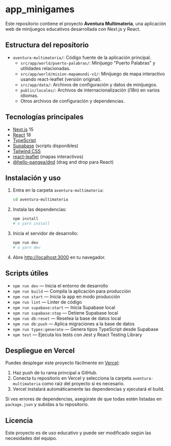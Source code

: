 # app_minigames

Este repositorio contiene el proyecto **Aventura Multimateria**, una aplicación web de minijuegos educativos desarrollada con Next.js y React.

## Estructura del repositorio

- `aventura-multimateria/`: Código fuente de la aplicación principal.
  - `src/app/world/puerto-palabras/`: Minijuego "Puerto Palabras" y utilidades relacionadas.
  - `src/app/world/mision-mapamundi-v1/`: Minijuego de mapa interactivo usando react-leaflet (versión original).
  - `src/app/data/`: Archivos de configuración y datos de minijuegos.
  - `public/locales/`: Archivos de internacionalización (i18n) en varios idiomas.
  - Otros archivos de configuración y dependencias.

## Tecnologías principales

- [Next.js](https://nextjs.org/) 15
- [React](https://react.dev/) 18
- [TypeScript](https://www.typescriptlang.org/)
- [Supabase](https://supabase.com/) (scripts disponibles)
- [Tailwind CSS](https://tailwindcss.com/)
- [react-leaflet](https://react-leaflet.js.org/) (mapas interactivos)
- [@hello-pangea/dnd](https://github.com/hello-pangea/dnd) (drag and drop para React)

## Instalación y uso

1. Entra en la carpeta `aventura-multimateria`:
   ```bash
   cd aventura-multimateria
   ```
2. Instala las dependencias:
   ```bash
   npm install
   # o yarn install
   ```
3. Inicia el servidor de desarrollo:
   ```bash
   npm run dev
   # o yarn dev
   ```
4. Abre [http://localhost:3000](http://localhost:3000) en tu navegador.

## Scripts útiles

- `npm run dev` — Inicia el entorno de desarrollo
- `npm run build` — Compila la aplicación para producción
- `npm run start` — Inicia la app en modo producción
- `npm run lint` — Linter de código
- `npm run supabase:start` — Inicia Supabase local
- `npm run supabase:stop` — Detiene Supabase local
- `npm run db:reset` — Resetea la base de datos local
- `npm run db:push` — Aplica migraciones a la base de datos
- `npm run types:generate` — Genera tipos TypeScript desde Supabase
- `npm test` — Ejecuta los tests con Jest y React Testing Library

## Despliegue en Vercel

Puedes desplegar este proyecto fácilmente en [Vercel](https://vercel.com/):

1. Haz push de tu rama principal a GitHub.
2. Conecta tu repositorio en Vercel y selecciona la carpeta `aventura-multimateria` como raíz del proyecto si es necesario.
3. Vercel instalará automáticamente las dependencias y ejecutará el build.

Si ves errores de dependencias, asegúrate de que todas estén listadas en `package.json` y subidas a tu repositorio.

## Licencia

Este proyecto es de uso educativo y puede ser modificado según las necesidades del equipo.